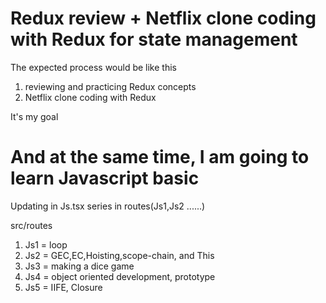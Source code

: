 # Redux review + Netflix clone coding with Redux for state management

The expected process would be like this

1. reviewing and practicing Redux concepts
2. Netflix clone coding with Redux

It's my goal

# And at the same time, I am going to learn Javascript basic

Updating in Js.tsx series in routes(Js1,Js2 ......)

src/routes

1. Js1 = loop
2. Js2 = GEC,EC,Hoisting,scope-chain, and This
3. Js3 = making a dice game
4. Js4 = object oriented development, prototype
5. Js5 = IIFE, Closure
